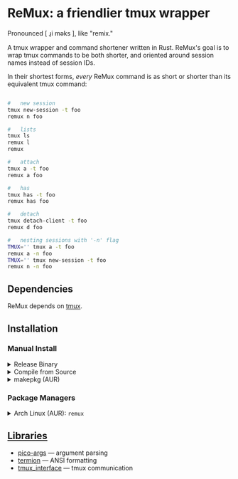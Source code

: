 
# ReMux: a friendlier tmux wrapper

Pronounced \[ ɹ̠i məks \], like "remix."

A tmux wrapper and command shortener written in Rust. ReMux's
goal is to wrap tmux commands to be both shorter, and oriented
around session names instead of session IDs.

In their shortest forms, *every* ReMux command is as short or
shorter than its equivalent tmux command:

```sh

#	new session
tmux new-session -t foo
remux n foo

#	lists
tmux ls
remux l
remux

#	attach
tmux a -t foo
remux a foo

#	has
tmux has -t foo
remux has foo

#	detach
tmux detach-client -t foo
remux d foo

#	nesting sessions with '-n' flag
TMUX='' tmux a -t foo
remux a -n foo
TMUX='' tmux new-session -t foo
remux n -n foo

```

## Dependencies

ReMux depends on [tmux](https://github.com/tmux/tmux).

## Installation

### Manual Install

<details>
<summary>Release Binary</summary>
Copy the compiled binary from the <a href="https://git.vwolfe.io/valerie/remux/releases">releases page</a>
to a directory in <code>$PATH</code>, such as <code>/usr/bin/</code>.
</details>

<details>
<summary>Compile from Source</summary>
Compile using cargo with the command <code>cargo build --release</code> and copy
the file from <code>target/release/</code> to a directory in <code>$PATH</code>,
such as <code>/usr/bin/</code>.
</details>

<details>
<summary>makepkg (AUR)</summary>
Clone the <a href="https://aur.archlinux.org/remux.git">AUR Repository</a> and
run the command <code>makepkg --install</code>.
</details>

### Package Managers

<details>
<summary>Arch Linux (AUR): <code>remux</code></summary>
Install the package from the <a href="https://aur.archlinux.org/packages/remux"><code>remux</code> AUR Package</a>
using an AUR package manager such as <a href="https://github.com/Morganamilo/paru"><code>paru</code></code>.
</details>

## Libraries

- [pico-args](https://crates.io/crates/pico_args) — argument parsing
- [termion](https://crates.io/crates/termion) — ANSI formatting
- [tmux_interface](https://crates.io/crates/tmux_interface) — tmux communication

